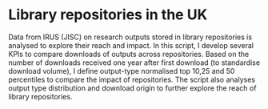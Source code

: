 # Library repositories in the UK

Data from IRUS (JISC) on research outputs stored in library repositories is analysed to explore their reach and impact. In this script, I develop several KPIs to compare downloads of outputs across repositories. Based on the number of downloads received one year after first download (to standardise download volume), I define output-type normalised top 10,25 and 50 percentiles to compare the impact of repositories. The script also analyses output type distribution and download origin to further explore the reach of library repositories.
